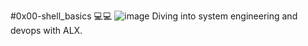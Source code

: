 #0x00-shell_basics
💻💻
![image](https://user-images.githubusercontent.com/111017844/220229321-dc72ef05-27a0-42bd-9209-1c5797704e12.png)
Diving into system engineering and devops with ALX.

